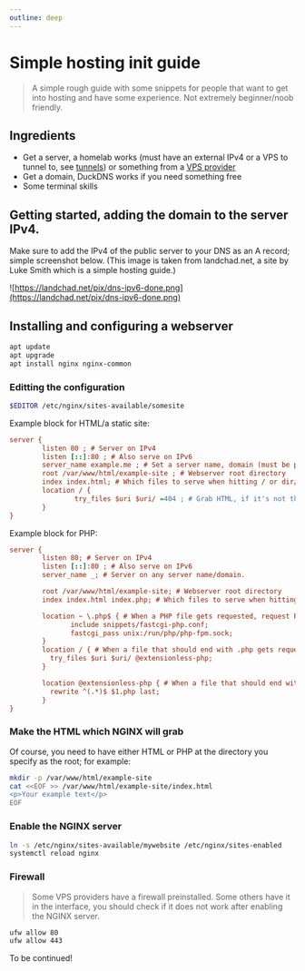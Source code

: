 ```yaml
---
outline: deep
---
```


# Simple hosting init guide

> A simple rough guide with some snippets for people that want to get into hosting and have some experience. Not extremely beginner/noob friendly.

## Ingredients

* Get a server, a homelab works (must have an external IPv4 or a VPS to tunnel to, see [tunnels](/server-related/tunnels)) or something from a [VPS provider](/server-related/vps)
* Get a domain, DuckDNS works if you need something free
* Some terminal skills

## Getting started, adding the domain to the server IPv4.

Make sure to add the IPv4 of the public server to your DNS as an A record; simple screenshot below. (This image is taken from landchad.net, a site by Luke Smith which is a simple hosting guide.)

![https://landchad.net/pix/dns-ipv6-done.png](https://landchad.net/pix/dns-ipv6-done.png)

## Installing and configuring a webserver

```sh
apt update
apt upgrade
apt install nginx nginx-common
```

### Editting the configuration

```sh
$EDITOR /etc/nginx/sites-available/somesite
```

Example block for HTML/a static site:

```ini
server {
        listen 80 ; # Server on IPv4
        listen [::]:80 ; # Also serve on IPv6
        server_name example.me ; # Set a server name, domain (must be pointed to your server!)
        root /var/www/html/example-site ; # Webserver root directory
        index index.html; # Which files to serve when hitting / or dir/
        location / { 
                try_files $uri $uri/ =404 ; # Grab HTML, if it's not there, return 404
        }
}
```

Example block for PHP:

```ini
server {
        listen 80; # Server on IPv4
        listen [::]:80 ; # Also serve on IPv6
        server_name _; # Server on any server name/domain.

        root /var/www/html/example-site; # Webserver root directory
        index index.html index.php; # Which files to serve when hitting / or dir/

        location ~ \.php$ { # When a PHP file gets requested, request PHP to serve it
               include snippets/fastcgi-php.conf;
               fastcgi_pass unix:/run/php/php-fpm.sock;
        }
        location / { # When a file that should end with .php gets requested as file instead of file.php, return the file.php page
          try_files $uri $uri/ @extensionless-php;
        }

        location @extensionless-php { # When a file that should end with .php gets requested as file instead of file.php, return the file.php page
          rewrite ^(.*)$ $1.php last;
        }
}
```

### Make the HTML which NGINX will grab

Of course, you need to have either HTML or PHP at the directory you specify as the root; for example:

```sh
mkdir -p /var/www/html/example-site
cat <<EOF >> /var/www/html/example-site/index.html
<p>Your example text</p>
EOF
```

### Enable the NGINX server

```sh
ln -s /etc/nginx/sites-available/mywebsite /etc/nginx/sites-enabled
systemctl reload nginx
```

### Firewall

> Some VPS providers have a firewall preinstalled. Some others have it in the interface, you should check if it does not work after enabling the NGINX server.

```sh
ufw allow 80
ufw allow 443
```

To be continued!
